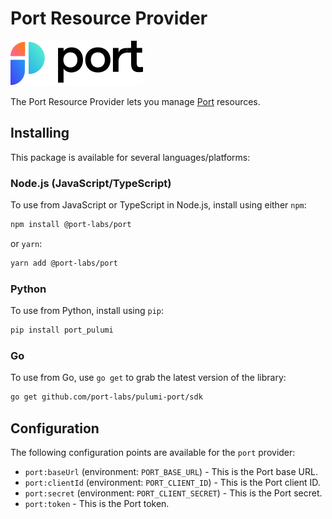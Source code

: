 # Port Resource Provider

![Port](./img/port.svg)

The Port Resource Provider lets you manage [Port](https://www.getport.io) resources.

## Installing

This package is available for several languages/platforms:

### Node.js (JavaScript/TypeScript)


To use from JavaScript or TypeScript in Node.js, install using either `npm`:

```bash
npm install @port-labs/port
```

or `yarn`:

```bash
yarn add @port-labs/port
```

### Python

To use from Python, install using `pip`:

```bash
pip install port_pulumi
```

### Go

To use from Go, use `go get` to grab the latest version of the library:

```bash
go get github.com/port-labs/pulumi-port/sdk
```

## Configuration

The following configuration points are available for the `port` provider:

- `port:baseUrl` (environment: `PORT_BASE_URL`) - This is the Port base URL. 
- `port:clientId` (environment: `PORT_CLIENT_ID`) - This is the Port client ID.
- `port:secret` (environment: `PORT_CLIENT_SECRET`) - This is the Port secret.
- `port:token` - This is the Port token.


